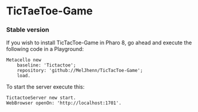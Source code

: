 # TicTaeToe-Game
### Stable version
If you wish to install TicTacToe-Game in Pharo 8, go ahead and execute the following code in a Playground:

```Smalltalk
Metacello new
    baseline: 'Tictactoe';
    repository: 'github://MelJhenn/TicTacToe-Game';
    load.
```
To start the server execute this:
```Smalltalk
TictactoeServer new start. 
WebBrowser openOn: 'http://localhost:1701'.
```
